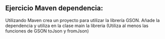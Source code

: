 ## Ejercicio Maven dependencia:
Utilizando Maven crea un proyecto para utilizar la librería GSON. Añade la dependencia y utiliza en la clase main la libreria
(Utiliza al menos las funciones de GSON toJson y fromJson)
